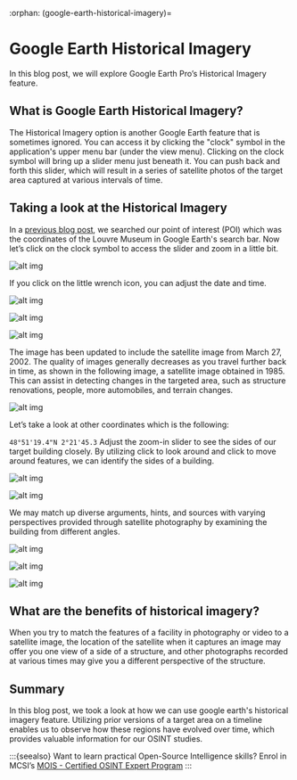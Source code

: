 :orphan:
(google-earth-historical-imagery)=

# Google Earth Historical Imagery

In this blog post, we will explore Google Earth Pro’s Historical Imagery feature.

## What is Google Earth Historical Imagery?

The Historical Imagery option is another Google Earth feature that is sometimes ignored. You can access it by clicking the "clock" symbol in the application's upper menu bar (under the view menu). Clicking on the clock symbol will bring up a slider menu just beneath it. You can push back and forth this slider, which will result in a series of satellite photos of the target area captured at various intervals of time.

## Taking a look at the Historical Imagery

In a [previous blog post](introduction-to-google-earth), we searched our point of interest (POI) which was the coordinates of the Louvre Museum in Google Earth's search bar. Now let’s click on the clock symbol to access the slider and zoom in a little bit.

![alt img](images/google-earth-historical-imagery-25.png)

If you click on the little wrench icon, you can adjust the date and time.

![alt img](images/google-earth-historical-imagery-26.png)

![alt img](images/google-earth-historical-imagery-28.png)

![alt img](images/google-earth-historical-imagery-29.png)

The image has been updated to include the satellite image from March 27, 2002. The quality of images generally decreases as you travel further back in time, as shown in the following image, a satellite image obtained in 1985. This can assist in detecting changes in the targeted area, such as structure renovations, people, more automobiles, and terrain changes.

![alt img](images/google-earth-historical-imagery-31.png)

Let’s take a look at other coordinates which is the following:

`48°51'19.4"N 2°21'45.3`
Adjust the zoom-in slider to see the sides of our target building closely. By utilizing click to look around and click to move around features, we can identify the sides of a building.

![alt img](images/google-earth-historical-imagery-39.png)

![alt img](images/google-earth-historical-imagery-40.png)

We may match up diverse arguments, hints, and sources with varying perspectives provided through satellite photography by examining the building from different angles.

![alt img](images/Group-1.png)

![alt img](images/Group-2.png)

![alt img](images/google-earth-historical-imagery-38.png)

## What are the benefits of historical imagery?

When you try to match the features of a facility in photography or video to a satellite image, the location of the satellite when it captures an image may offer you one view of a side of a structure, and other photographs recorded at various times may give you a different perspective of the structure.

## Summary

In this blog post, we took a look at how we can use google earth's historical imagery feature. Utilizing prior versions of a target area on a timeline enables us to observe how these regions have evolved over time, which provides valuable information for our OSINT studies.

:::{seealso}
Want to learn practical Open-Source Intelligence skills? Enrol in MCSI’s [MOIS - Certified OSINT Expert Program](https://www.mosse-institute.com/certifications/mois-certified-osint-expert.html)
:::
